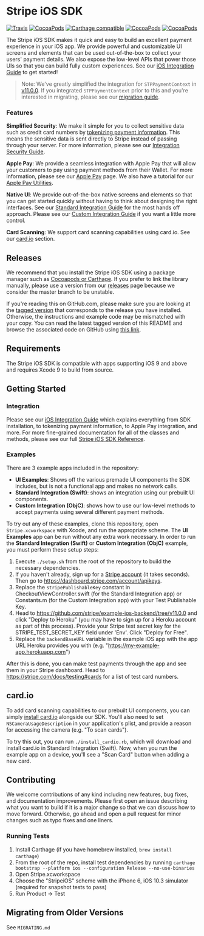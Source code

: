 # Stripe iOS SDK

[![Travis](https://img.shields.io/travis/stripe/stripe-ios/master.svg?style=flat)](https://travis-ci.org/stripe/stripe-ios)
[![CocoaPods](https://img.shields.io/cocoapods/v/Stripe.svg?style=flat)](http://cocoapods.org/?q=author%3Astripe%20name%3Astripe)
[![Carthage compatible](https://img.shields.io/badge/Carthage-compatible-4BC51D.svg?style=flat)](https://github.com/Carthage/Carthage)
[![CocoaPods](https://img.shields.io/cocoapods/l/Stripe.svg?style=flat)](https://github.com/stripe/stripe-ios/blob/master/LICENSE)
[![CocoaPods](https://img.shields.io/cocoapods/p/Stripe.svg?style=flat)](https://github.com/stripe/stripe-ios#)

The Stripe iOS SDK makes it quick and easy to build an excellent payment experience in your iOS app. We provide powerful and customizable UI screens and elements that can be used out-of-the-box to collect your users' payment details. We also expose the low-level APIs that power those UIs so that you can build fully custom experiences. See our [iOS Integration Guide](https://stripe.com/docs/mobile/ios) to get started!

> Note: We've greatly simplified the integration for `STPPaymentContext` in [v11.0.0](https://github.com/stripe/stripe-ios/releases/v11.0.0). If you integrated `STPPaymentContext` prior to this and you're interested in migrating, please see our [migration guide](https://github.com/stripe/stripe-ios/blob/master/MIGRATING.md#migration-from-versions--1100).

### Features

**Simplified Security**: We make it simple for you to collect sensitive data such as credit card numbers by [tokenizing payment information](https://stripe.com/docs/quickstart#collecting-payment-information). This means the sensitive data is sent directly to Stripe instead of passing through your server. For more information, please see our [Integration Security Guide](https://stripe.com/docs/security).

**Apple Pay**: We provide a seamless integration with Apple Pay that will allow your customers to pay using payment methods from their Wallet. For more information, please see our [Apple Pay](https://stripe.com/apple-pay) page. We also have a tutorial for our [Apple Pay Utilities](https://stripe.com/docs/mobile/ios/custom#apple-pay).

**Native UI**: We provide out-of-the-box native screens and elements so that you can get started quickly without having to think about designing the right interfaces. See our [Standard Integration Guide](https://stripe.com/docs/mobile/ios/standard) for the most hands off approach. Please see our [Custom Integration Guide](https://stripe.com/docs/mobile/ios/custom) if you want a little more control.

**Card Scanning**: We support card scanning capabilities using card.io. See our [card.io](#cardio) section.

## Releases

We recommend that you install the Stripe iOS SDK using a package manager such as [Cocoapods or Carthage](https://stripe.com/docs/mobile/ios#getting-started). If you prefer to link the library manually, please use a version from our [releases](https://github.com/stripe/stripe-ios/releases) page because we consider the master branch to be unstable.

If you're reading this on GitHub.com, please make sure you are looking at the [tagged version](https://github.com/stripe/stripe-ios/tags) that corresponds to the release you have installed. Otherwise, the instructions and example code may be mismatched with your copy. You can read the latest tagged version of this README and browse the associated code on GitHub using
[this link](https://github.com/stripe/stripe-ios/tree/v11.5.0).

## Requirements

The Stripe iOS SDK is compatible with apps supporting iOS 9 and above and requires Xcode 9 to build from source.

## Getting Started

### Integration

Please see our [iOS Integration Guide](https://stripe.com/docs/mobile/ios) which explains everything from SDK installation, to tokenizing payment information, to Apple Pay integration, and more. For more fine-grained documentation for all of the classes and methods, please see our full [Stripe iOS SDK Reference](http://stripe.github.io/stripe-ios/docs/index.html).

### Examples

There are 3 example apps included in the repository:

- **UI Examples**: Shows off the various premade UI components the SDK includes, but is not a functional app and makes no network calls.
- **Standard Integration (Swift)**: shows an integration using our prebuilt UI components.
- **Custom Integration (ObjC)**: shows how to use our low-level methods to accept payments using several different payment methods.

To try out any of these examples, clone this repository, open `Stripe.xcworkspace` with Xcode, and run the appropriate scheme. The **UI Examples** app can be run without any extra work necessary. In order to run the **Standard Integration (Swift)** or **Custom Integration (ObjC)** example, you must perform these setup steps:

1. Execute `./setup.sh` from the root of the repository to build the necessary dependencies.
2. If you haven't already, sign up for a [Stripe account](https://dashboard.stripe.com/register) (it takes seconds). Then go to https://dashboard.stripe.com/account/apikeys.
3. Replace the `stripePublishableKey` constant in CheckoutViewController.swift (for the Standard Integration app) or Constants.m (for the Custom Integration app) with your Test Publishable Key.
4. Head to https://github.com/stripe/example-ios-backend/tree/v11.0.0 and click "Deploy to Heroku" (you may have to sign up for a Heroku account as part of this process). Provide your Stripe test secret key for the STRIPE_TEST_SECRET_KEY field under 'Env'. Click "Deploy for Free".
5. Replace the `backendBaseURL` variable in the example iOS app with the app URL Heroku provides you with (e.g. "https://my-example-app.herokuapp.com")

After this is done, you can make test payments through the app and see them in your Stripe dashboard. Head to https://stripe.com/docs/testing#cards for a list of test card numbers.

## card.io

To add card scanning capabilities to our prebuilt UI components, you can simply [install card.io](https://github.com/card-io/card.io-iOS-SDK#setup) alongside our SDK. You'll also need to set `NSCameraUsageDescription` in your application's plist, and provide a reason for accessing the camera (e.g. "To scan cards").

To try this out, you can run `./install_cardio.rb`, which will download and install card.io in Standard Integration (Swift). Now, when you run the example app on a device, you'll see a "Scan Card" button when adding a new card.

## Contributing

We welcome contributions of any kind including new features, bug fixes, and documentation improvements. Please first open an issue describing what you want to build if it is a major change so that we can discuss how to move forward. Otherwise, go ahead and open a pull request for minor changes such as typo fixes and one liners.

### Running Tests

1. Install Carthage (if you have homebrew installed, `brew install carthage`)
2. From the root of the repo, install test dependencies by running `carthage bootstrap --platform ios --configuration Release --no-use-binaries`
3. Open Stripe.xcworkspace
4. Choose the "StripeiOS" scheme with the iPhone 6, iOS 10.3 simulator (required for snapshot tests to pass)
5. Run Product -> Test

## Migrating from Older Versions

See `MIGRATING.md`
